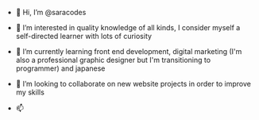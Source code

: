 - 👋 Hi, I’m @saracodes

- 👀 I’m interested in quality knowledge of all kinds, I consider myself a self-directed learner with lots of curiosity
- 🌱 I’m currently learning front end development, digital marketing (I'm also a professional graphic designer but I'm transitioning to programmer) and japanese 
- 💞️ I’m looking to collaborate on new website projects in order to improve my skills 
- 📫 

<!---
saracodes1/saracodes1 is a ✨ special ✨ repository because its `README.md` (this file) appears on your GitHub profile.
You can click the Preview link to take a look at your changes.
--->
